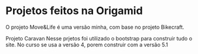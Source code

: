 # Projetos feitos na Origamid
O projeto Move&Life é uma versão minha, com base no projeto Bikecraft.


Projeto Caravan
Nesse prjetos foi utilizado o bootstrap para construir tudo o site. No curso se usa a versão 4, porem construir com a versão 5.1
